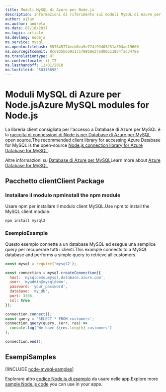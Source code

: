 ```yaml
---
title: Moduli MySQL di Azure per Node.js
description: Informazioni di riferimento sui moduli MySQL di Azure per Node.js
author: ajlam
ms.author: andrela
ms.date: 07/18/2017
ms.topic: article
ms.devlang: nodejs
ms.service: mysql
ms.openlocfilehash: 557645774ecb0ea5e774f99d03251a303ad19660
ms.sourcegitcommit: 8c6935b6591175798b8e37ad0e511864fad3478e
ms.translationtype: HT
ms.contentlocale: it-IT
ms.lasthandoff: 11/01/2018
ms.locfileid: "50316898"
---
```

# <a name="azure-mysql-modules-for-nodejs"></a><span data-ttu-id="5efc0-103">Moduli MySQL di Azure per Node.js</span><span class="sxs-lookup"><span data-stu-id="5efc0-103">Azure MySQL modules for Node.js</span></span>

<span data-ttu-id="5efc0-104">La libreria client consigliata per l'accesso a Database di Azure per MySQL è la [raccolta di connessioni di Node.js per Database di Azure per MySQL](https://github.com/sidorares/node-mysql2) open source.</span><span class="sxs-lookup"><span data-stu-id="5efc0-104">The recommended client library for accessing Azure Database for MySQL is the open-source [Node.js connection library for Azure Database for MySQL](https://github.com/sidorares/node-mysql2).</span></span> 

<span data-ttu-id="5efc0-105">Altre informazioni su [Database di Azure per MySQL](https://docs.microsoft.com/azure/MySQL/)</span><span class="sxs-lookup"><span data-stu-id="5efc0-105">Learn more about [Azure Database for MySQL](https://docs.microsoft.com/azure/MySQL/)</span></span>

## <a name="client-package"></a><span data-ttu-id="5efc0-106">Pacchetto client</span><span class="sxs-lookup"><span data-stu-id="5efc0-106">Client Package</span></span>

### <a name="install-the-npm-module"></a><span data-ttu-id="5efc0-107">Installare il modulo npm</span><span class="sxs-lookup"><span data-stu-id="5efc0-107">Install the npm module</span></span>

<span data-ttu-id="5efc0-108">Usare npm per installare il modulo client MySQL.</span><span class="sxs-lookup"><span data-stu-id="5efc0-108">Use npm to install the MySQL client module.</span></span>

```bash
npm install mysql2
```   

### <a name="example"></a><span data-ttu-id="5efc0-109">Esempio</span><span class="sxs-lookup"><span data-stu-id="5efc0-109">Example</span></span>

<span data-ttu-id="5efc0-110">Questo esempio connette a un database MySQL ed esegue una semplice query per recuperare tutti i clienti.</span><span class="sxs-lookup"><span data-stu-id="5efc0-110">This example connects to a MySQL database and performs a simple query to retrieve all customers.</span></span>

```javascript
const mysql = require('mysql2');

const connection = mysql.createConnection({
  host: 'mysqldemo.mysql.database.azure.com',
  user: 'myadmin@mysqldemo',
  password: 'your_password',
  database: 'my_db',
  port: 3306,
  ssl: true
});

connection.connect();
const query = 'SELECT * FROM customers';
connection.query(query, (err, res) =>
  console.log(`We have ${res.length} customers`)
);

connection.end();
```

## <a name="samples"></a><span data-ttu-id="5efc0-111">Esempi</span><span class="sxs-lookup"><span data-stu-id="5efc0-111">Samples</span></span>

[!INCLUDE [node-mysql-samples](../docs-ref-conceptual/includes/mysql-samples.md)]

<span data-ttu-id="5efc0-112">Esplorare altro [codice Node.js di esempio](https://azure.microsoft.com/resources/samples/?platform=nodejs) da usare nelle app.</span><span class="sxs-lookup"><span data-stu-id="5efc0-112">Explore more [sample Node.js code](https://azure.microsoft.com/resources/samples/?platform=nodejs) you can use in your apps.</span></span>
